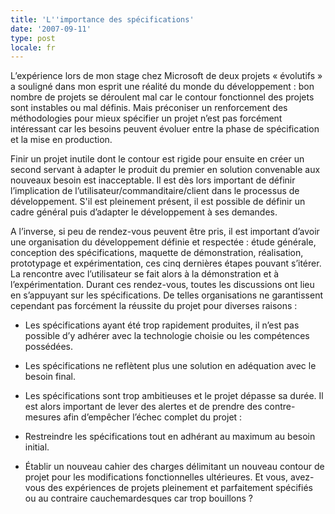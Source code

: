 ```yaml
---
title: 'L''importance des spécifications'
date: '2007-09-11'
type: post
locale: fr
---
```


L’expérience lors de mon stage chez Microsoft de deux projets «&nbsp;évolutifs&nbsp;» a souligné dans mon esprit une réalité du monde du développement&nbsp;: bon nombre de projets se déroulent mal car le contour fonctionnel des projets sont instables ou mal définis. Mais préconiser un renforcement des méthodologies pour mieux spécifier un projet n’est pas forcément intéressant car les besoins peuvent évoluer entre la phase de spécification et la mise en production.

Finir un projet inutile dont le contour est rigide pour ensuite en créer un second servant à adapter le produit du premier en solution convenable aux nouveaux besoin est inacceptable. Il est dès lors important de définir l’implication de l’utilisateur/commanditaire/client dans le processus de développement. S'il est pleinement présent, il est possible de définir un cadre général puis d’adapter le développement à ses demandes.

A l’inverse, si peu de rendez-vous peuvent être pris, il est important d’avoir une organisation du développement définie et respectée&nbsp;: étude générale, conception des spécifications, maquette de démonstration, réalisation, prototypage et expérimentation, ces cinq dernières étapes pouvant s’itérer. La rencontre avec l’utilisateur se fait alors à la démonstration et à l’expérimentation. Durant ces rendez-vous, toutes les discussions ont lieu en s’appuyant sur les spécifications. De telles organisations ne garantissent cependant pas forcément la réussite du projet pour diverses raisons&nbsp;:

* Les spécifications ayant été trop rapidement produites, il n’est pas possible d’y adhérer avec la technologie choisie ou les compétences possédées.
* Les spécifications ne reflètent plus une solution en adéquation avec le besoin final.
* Les spécifications sont trop ambitieuses et le projet dépasse sa durée.
  Il est alors important de lever des alertes et de prendre des contre-mesures afin d’empêcher l’échec complet du projet&nbsp;:

* Restreindre les spécifications tout en adhérant au maximum au besoin initial.
* Établir un nouveau cahier des charges délimitant un nouveau contour de projet pour les modifications fonctionnelles ultérieures.
  Et vous, avez-vous des expériences de projets pleinement et parfaitement spécifiés ou au contraire cauchemardesques car trop bouillons&nbsp;?
